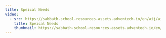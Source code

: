 ```yaml
---
title: Speical Needs
video:
  - src: https://sabbath-school-resources-assets.adventech.io/en/aij/aij-training-videos/assets/en-aij-speical-needs.mp4
    title: Speical Needs
    thumbnail: https://sabbath-school-resources-assets.adventech.io/en/aij/aij-training-videos/assets/en-aij-speical-needs.webp
---
```


